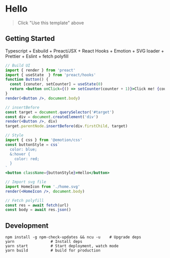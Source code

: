 # Hello

> Click "Use this template" above

## Getting Started

Typescript + Esbuild + Preact/JSX + React Hooks + Emotion + SVG loader + Prettier + Eslint + fetch polyfill

```jsx
// Build UI
import { render } from 'preact'
import { useState  } from 'preact/hooks'
function Button() {
  const [conuter, setCounter] = useState(0)
  return <button onClick={() => setCounter(counter + 1)}>Click me! {counter}</button>
}
render(<Button />, document.body)

// insertBefore
const target = document.querySelector('#target')
const div = document.createElement('div')
render(<Button />, div)
target.parentNode.insertBefore(div.firstChild, target)

// Style
import { css } from '@emotion/css'
const buttonStyle = css`
  color: blue;
  &:hover {
    color: red;
  }
`
<button className={buttonStyle}>Hello</button>

// Import svg file
import HomeIcon from './home.svg'
render(<HomeIcon />, document.body)

// Fetch polyfill
const res = await fetch(url)
const body = await res.json()
```

## Development

```shell
npm install -g npm-check-updates && ncu -u    # Upgrade deps
yarn                # Install deps
yarn start          # Start deployment, watch mode
yarn build          # build for production
```
